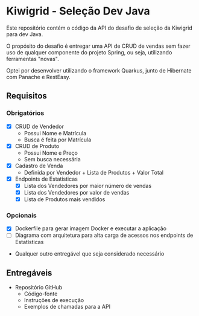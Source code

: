 # Kiwigrid - Seleção Dev Java

Este repositório contém o código da API do desafio de seleção da Kiwigrid para dev Java.

O propósito do desafio é entregar uma API de CRUD de vendas sem fazer uso de qualquer componente do projeto Spring, ou seja, utilizando ferramentas "novas".

Optei por desenvolver utilizando o framework Quarkus, junto de Hibernate com Panache e RestEasy.

## Requisitos

### Obrigatórios

 - [x] CRUD de Vendedor
	- Possui Nome e Matrícula
	- Busca é feita por Matrícula
 - [x] CRUD de Produto
	- Possui Nome e Preço
	- Sem busca necessária
 - [x] Cadastro de Venda
	- Definida por Vendedor + Lista de Produtos + Valor Total
 - [x] Endpoints de Estatísticas
	- [x] Lista dos Vendedores por maior número de vendas
	- [x] Lista dos Vendedores por valor de vendas
	- [x] Lista de Produtos mais vendidos

### Opcionais

 - [x] Dockerfile para gerar imagem Docker e executar a aplicação
 - [ ] Diagrama com arquitetura para alta carga de acessos nos endpoints de Estatísticas
 - Qualquer outro entregável que seja considerado necessário

## Entregáveis

 - Repositório GitHub
	- Código-fonte
	- Instruções de execução
	- Exemplos de chamadas para a API

